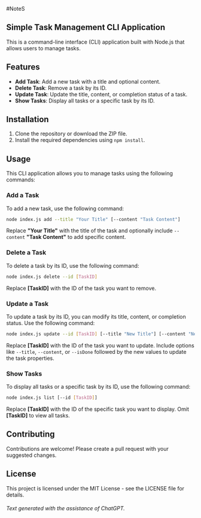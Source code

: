 #NoteS
## Simple Task Management CLI Application

This is a command-line interface (CLI) application built with Node.js that allows users to manage tasks.

## Features

- **Add Task**: Add a new task with a title and optional content.
- **Delete Task**: Remove a task by its ID.
- **Update Task**: Update the title, content, or completion status of a task.
- **Show Tasks**: Display all tasks or a specific task by its ID.

## Installation

1. Clone the repository or download the ZIP file.
2. Install the required dependencies using `npm install`.

## Usage

This CLI application allows you to manage tasks using the following commands:

### Add a Task

To add a new task, use the following command:

```bash
node index.js add --title "Your Title" [--content "Task Content"]
```

Replace **"Your Title"** with the title of the task and optionally include `--content` **"Task Content"** to add specific content.

### Delete a Task

To delete a task by its ID, use the following command:

```bash
node index.js delete --id [TaskID]
```
Replace **[TaskID]** with the ID of the task you want to remove.

### Update a Task

To update a task by its ID, you can modify its title, content, or completion status. Use the following command:

```bash
node index.js update --id [TaskID] [--title "New Title"] [--content "New Content"] [--isDone true/false]
```
Replace **[TaskID]** with the ID of the task you want to update. Include options like `--title`, `--content`, or `--isDone` followed by the new values to update the task properties.

### Show Tasks

To display all tasks or a specific task by its ID, use the following command:

```bash
node index.js list [--id [TaskID]]
```
Replace **[TaskID]** with the ID of the specific task you want to display. Omit **[TaskID]** to view all tasks.

## Contributing
Contributions are welcome! Please create a pull request with your suggested changes.

## License
This project is licensed under the MIT License - see the LICENSE file for details.

###### Text generated with the assistance of ChatGPT.



